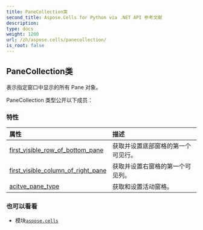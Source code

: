 ```yaml
---
title: PaneCollection类
second_title: Aspose.Cells for Python via .NET API 参考文献
description:
type: docs
weight: 1200
url: /zh/aspose.cells/panecollection/
is_root: false
---
```

## PaneCollection类
表示指定窗口中显示的所有 Pane 对象。



PaneCollection 类型公开以下成员：

### 特性
|属性|描述|
| :- | :- |
| [first_visible_row_of_bottom_pane](/cells/python-net/zh/aspose.cells/panecollection/first_visible_row_of_bottom_pane) |获取并设置底部窗格的第一个可见行。|
| [first_visible_column_of_right_pane](/cells/python-net/zh/aspose.cells/panecollection/first_visible_column_of_right_pane) |获取并设置右窗格的第一个可见列。|
| [acitve_pane_type](/cells/python-net/zh/aspose.cells/panecollection/acitve_pane_type) |获取和设置活动窗格。|



### 也可以看看
* 模块[`aspose.cells`](..)
